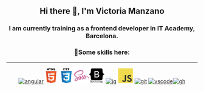 

<h2 align="center">Hi there 👋,  I'm Victoria Manzano</h2>
<h3 align="center">I am currently training as a frontend developer in IT Academy, Barcelona.</h3>



<h3 align="center">💬Some skills here:</h3>

<hr>

<p align="center"><a href="#" target="_blank" rel="noreferrer"><img src="https://angular.io/assets/images/logos/angular/angular.svg" alt="angular" width="40" height="40"/></a><a href="#" target="_blank" rel="noreferrer"><img src="https://raw.githubusercontent.com/devicons/devicon/master/icons/html5/html5-original-wordmark.svg" alt="html5" width="40" height="40"/></a><a href="#" target="_blank" rel="noreferrer"><img src="https://raw.githubusercontent.com/devicons/devicon/master/icons/css3/css3-original-wordmark.svg" alt="css3" width="40" height="40"/></a><a href="#"target="_blank" rel="noreferrer"><img src="https://raw.githubusercontent.com/devicons/devicon/master/icons/sass/sass-original.svg" alt="sass" width="40" height="40"/></a><a href="#" target="_blank" rel="noreferrer"><img src="https://raw.githubusercontent.com/devicons/devicon/master/icons/bootstrap/bootstrap-plain-wordmark.svg" alt="bootstrap" width="40" height="40"/></a>  <a href="#" target="_blank" rel="noreferrer"><img src="https://www.vectorlogo.zone/logos/jquery/jquery-vertical.svg" alt="jq" width="40" height="40"/></a> <a href="#" target="_blank" rel="noreferrer"><img src="https://raw.githubusercontent.com/devicons/devicon/master/icons/javascript/javascript-original.svg" alt="javascript" width="40" height="40"/></a>  <a href="#" target="_blank" rel="noreferrer"><img src="https://www.vectorlogo.zone/logos/git-scm/git-scm-icon.svg" alt="git" width="40" height="40"/></a> 
  <a href="#" target="_blank" rel="noreferrer"><img src="https://www.vectorlogo.zone/logos/visualstudio_code/visualstudio_code-icon.svg" alt="vscode" width="40" height="40"/></a><a href="#" target="_blank" rel="noreferrer"><img src="https://www.vectorlogo.zone/logos/github/github-icon.svg" alt="gh" width="50" height="40"/></a>
  
  


















































































































































































































































































































































































































































































































































































































































































































































































































































































































































































































































  
  
 
  
  
  

  
  
   
    
